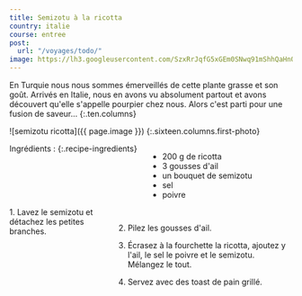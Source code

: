 ```yaml
---
title: Semizotu à la ricotta
country: italie
course: entree
post:
  url: "/voyages/todo/"
image: https://lh3.googleusercontent.com/SzxRrJqfG5xGEm0SNwq91mShhQaHnOjJs9dI1kS-hL2Qfu34DvqmzHT_8y6hDZkqQoPtVfZ-G93dtn_HEfbg3VkVEvhW25rakLat6iUyZvTst-2OdPc-6A1y2S_0ZrfnhUbyBJTW3F5ZaB1zsFi7xbhXzrLoS1ewjiEzhQ3GWiLtozQ4gQtIL086nTJxd6BVPQzRVN47iavkJJiLjjOrJ0Ewt_xUpkKt70wjHLAYg-efMZvEF9NBx3Zassyzy0WQCvg2KeZR834o7VSB4jIlvEFDPoGNbI-vhaihEgOi2vGQKqz6GpsW0a605-ldxfWq-nTI8opVQBVAMFvDUZ6lTxeisUw94nL_xlnn-BLH22bTzOfn4ws7Hyt_cL69KRb56eiydCAakWAoUotSWEXNhp9PxdF2uKl7H-RpHPfN7f_eFiG64GjK_3WT5lmMe5UdWVbsiKwvwEziy_ntAjppYUmg48HPEY6nBeC47BrA-aBvryyF4MP2c_AdqCSDiG4_BhD73k02c4mbMpzhvGqv-d-D-SXfOd9MmHb2ZyR3ahixSOFLm3_MpAH9OalkRsyfb4gbeA6PEgxstIgwZH1mOm5XE27vCpb8LiFU_PiOBcKhRY3AJJvUuxAu0Ye65PNImzDq3IUg_XBijoafb749wkyLGFdk3wfrK7Gy_1zGsLRWUr8AxErzW6nPNP9fDGmFXHdsxarnq8zlxruY0pfEhTTVtizcNcsH85bBwURztJjURTDS=w900
---
```


En Turquie nous nous sommes émerveillés de cette plante grasse et son goût.
Arrivés en Italie, nous en avons vu absolument partout et avons découvert qu'elle s'appelle pourpier chez nous.
Alors c'est parti pour une fusion de saveur...
{:.ten.columns}
<!--fin extrait-->

![semizotu ricotta]({{ page.image }})
{:.sixteen.columns.first-photo}

<div class="four columns" markdown="1">
Ingrédients :
{:.recipe-ingredients}

- 200 g de ricotta
- 3 gousses d'ail
- un bouquet de semizotu
- sel
- poivre
</div>

<div class="ten columns" markdown="1">
1. Lavez le semizotu et détachez les petites branches.

2. Pilez les gousses d'ail.

3. Écrasez à la fourchette la ricotta, ajoutez y l'ail, le sel le poivre et le semizotu. Mélangez le tout.

4. Servez avec des toast de pain grillé.
</div>
